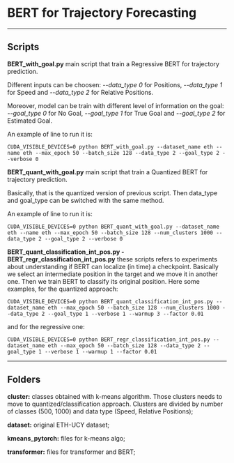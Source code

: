 # BERT for Trajectory Forecasting

---

## Scripts 


**BERT_with_goal.py** main script that train a Regressive BERT for trajectory prediction. 

Different inputs can be choosen: *--data_type 0* for Positions, *--data_type 1* for Speed and *--data_type 2* for Relative Positions.

Moreover, model can be train with different level of information on the goal: *--goal_type 0* for No Goal, *--goal_type 1* for True Goal and *--goal_type 2* for Estimated Goal.

An example of line to run it is:

```
CUDA_VISIBLE_DEVICES=0 python BERT_with_goal.py --dataset_name eth --name eth --max_epoch 50 --batch_size 128 --data_type 2 --goal_type 2 --verbose 0
```



**BERT_quant_with_goal.py** main script that train a Quantized BERT for trajectory prediction. 

Basically, that is the quantized version of previous script. 
Then data_type and goal_type can be switched with the same method.

An example of line to run it is:

```
CUDA_VISIBLE_DEVICES=0 python BERT_quant_with_goal.py --dataset_name eth --name eth --max_epoch 50 --batch_size 128 --num_clusters 1000 --data_type 2 --goal_type 2 --verbose 0
```


**BERT_quant_classification_int_pos.py - BERT_regr_classification_int_pos.py** these scripts refers to experiments about understanding if BERT can localize (in time) a checkpoint. Basically we select an intermediate position in the target and we move it in another one. 
Then we train BERT to classify its original position. Here some examples, for the quantized approach:

```
CUDA_VISIBLE_DEVICES=0 python BERT_quant_classification_int_pos.py --dataset_name eth --max_epoch 50 --batch_size 128 --num_clusters 1000 --data_type 2 --goal_type 1 --verbose 1 --warmup 3 --factor 0.01
```

and for the regressive one:

```
CUDA_VISIBLE_DEVICES=0 python BERT_regr_classification_int_pos.py --dataset_name eth --max_epoch 50 --batch_size 128 --data_type 2 --goal_type 1 --verbose 1 --warmup 1 --factor 0.01
```




***

## Folders

**cluster:** classes obtained with k-means algorithm. Those clusters needs to move to quantized/classification approach. Clusters are divided by number of classes (500, 1000) and data type (Speed, Relative Positions);

**dataset:** original ETH-UCY dataset;


**kmeans_pytorch:** files for k-means algo;


**transformer:** files for transformer and BERT;


